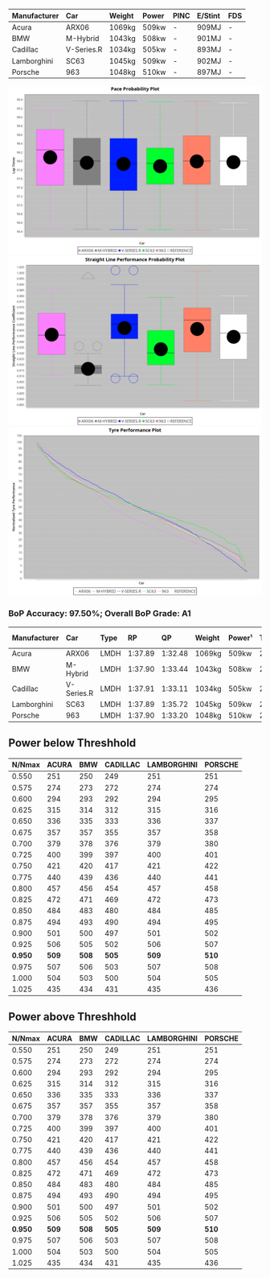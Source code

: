 |Manufacturer|Car|Weight|Power|PINC|E/Stint|FDS|
|:-|:-|:-|:-|:-|:-|:-|
|Acura|ARX06|1069kg|509kw|-|909MJ|-|
|BMW|M-Hybrid|1043kg|508kw|-|901MJ|-|
|Cadillac|V-Series.R|1034kg|505kw|-|893MJ|-|
|Lamborghini|SC63|1045kg|509kw|-|902MJ|-|
|Porsche|963|1048kg|510kw|-|897MJ|-|

![PACECHART](./IMG/ACOMETHOD.png)
![STRAIGHTLINEPERFORMANCECHART](./IMG/ACOMETHOD_sp.png)
![TYREPERFORMANCECHART](./IMG/ACOMETHOD_tw.png)

### BoP Accuracy: 97.50%; Overall BoP Grade: A1
|Manufacturer|Car|Type|RP|QP|Weight|Power¹|Threshhold|PINC|Power²|E/Stint|AVG Vmax|FDS|RDLC|L/Stint|BOP-Grade|ModelAccuracy|ModelPoints|Match%|
|:-|:-|:-|:-|:-|:-|:-|:-|:-|:-|:-|:-|:-|:-|:-|:-|:-|:-|:-|
|Acura|ARX06|LMDH|1:37.89|1:32.48|1069kg|509kw|210.0kph|-|509kw|909MJ|312.82kph|-|1.00|30|~A1|100.00%|995|95.79%|
|BMW|M-Hybrid|LMDH|1:37.90|1:33.44|1043kg|508kw|210.0kph|-|508kw|901MJ|309.88kph|-|1.03|30|~A1|96.62%|1656|97.07%|
|Cadillac|V-Series.R|LMDH|1:37.91|1:33.11|1034kg|505kw|210.0kph|-|505kw|893MJ|314.28kph|-|1.03|30|~A1|90.68%|2081|100.00%|
|Lamborghini|SC63|LMDH|1:37.89|1:35.72|1045kg|509kw|210.0kph|-|509kw|902MJ|311.59kph|-|1.05|30|+A2|92.15%|399|94.63%|
|Porsche|963|LMDH|1:37.90|1:33.20|1048kg|510kw|210.0kph|-|510kw|897MJ|314.49kph|-|1.02|30|~A1|95.67%|5902|100.00%|

## Power below Threshhold
|N/Nmax|ACURA|BMW|CADILLAC|LAMBORGHINI|PORSCHE|
|:-|:-|:-|:-|:-|:-|
|0.550|251|250|249|251|251|
|0.575|274|273|272|274|274|
|0.600|294|293|292|294|295|
|0.625|315|314|312|315|316|
|0.650|336|335|333|336|337|
|0.675|357|357|355|357|358|
|0.700|379|378|376|379|380|
|0.725|400|399|397|400|401|
|0.750|421|420|417|421|422|
|0.775|440|439|436|440|441|
|0.800|457|456|454|457|458|
|0.825|472|471|469|472|473|
|0.850|484|483|480|484|485|
|0.875|494|493|490|494|495|
|0.900|501|500|497|501|502|
|0.925|506|505|502|506|507|
|**0.950**|**509**|**508**|**505**|**509**|**510**|
|0.975|507|506|503|507|508|
|1.000|504|503|500|504|505|
|1.025|435|434|431|435|436|

## Power above Threshhold
|N/Nmax|ACURA|BMW|CADILLAC|LAMBORGHINI|PORSCHE|
|:-|:-|:-|:-|:-|:-|
|0.550|251|250|249|251|251|
|0.575|274|273|272|274|274|
|0.600|294|293|292|294|295|
|0.625|315|314|312|315|316|
|0.650|336|335|333|336|337|
|0.675|357|357|355|357|358|
|0.700|379|378|376|379|380|
|0.725|400|399|397|400|401|
|0.750|421|420|417|421|422|
|0.775|440|439|436|440|441|
|0.800|457|456|454|457|458|
|0.825|472|471|469|472|473|
|0.850|484|483|480|484|485|
|0.875|494|493|490|494|495|
|0.900|501|500|497|501|502|
|0.925|506|505|502|506|507|
|**0.950**|**509**|**508**|**505**|**509**|**510**|
|0.975|507|506|503|507|508|
|1.000|504|503|500|504|505|
|1.025|435|434|431|435|436|
